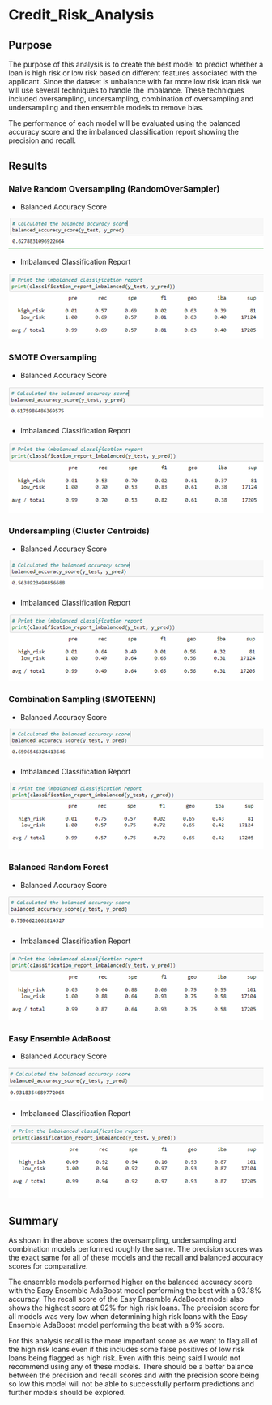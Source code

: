 # Credit_Risk_Analysis

## Purpose
The purpose of this analysis is to create the best model to predict whether a loan is high risk or low risk based on different features associated with the applicant.  Since the dataset is unbalance with far more low risk loan risk we will use several techniques to handle the imbalance.  These techniques included oversampling, undersampling, combination of oversampling and undersampling and then ensemble models to remove bias.

The performance of each model will be evaluated using the balanced accuracy score and the imbalanced classification report showing the precision and recall.

## Results

### Naive Random Oversampling (RandomOverSampler)
- Balanced Accuracy Score
 
![alt_text](https://raw.githubusercontent.com/bweirich/Credit_Risk_Analysis/main/images/balance_over_sample.PNG)
- Imbalanced Classification Report

![alt_text](https://raw.githubusercontent.com/bweirich/Credit_Risk_Analysis/main/images/prec_recall_over_sample.PNG)

### SMOTE Oversampling
- Balanced Accuracy Score

![alt_text](https://raw.githubusercontent.com/bweirich/Credit_Risk_Analysis/main/images/balance_smote.PNG)
- Imbalanced Classification Report

![alt_text](https://raw.githubusercontent.com/bweirich/Credit_Risk_Analysis/main/images/prec_recall_smote.PNG)

### Undersampling (Cluster Centroids)
- Balanced Accuracy Score

![alt_text](https://raw.githubusercontent.com/bweirich/Credit_Risk_Analysis/main/images/balance_confusion.PNG)
- Imbalanced Classification Report

![alt_text](https://raw.githubusercontent.com/bweirich/Credit_Risk_Analysis/main/images/prec_recall_cluster.PNG)

### Combination Sampling (SMOTEENN)
- Balanced Accuracy Score

![alt_text](https://raw.githubusercontent.com/bweirich/Credit_Risk_Analysis/main/images/balance_smoteenn.PNG)
- Imbalanced Classification Report

![alt_text](https://raw.githubusercontent.com/bweirich/Credit_Risk_Analysis/main/images/prec_recall_smoteenn.PNG)

### Balanced Random Forest
- Balanced Accuracy Score

![alt_text](https://raw.githubusercontent.com/bweirich/Credit_Risk_Analysis/main/images/balance_balanced.PNG)
- Imbalanced Classification Report

![alt_text](https://raw.githubusercontent.com/bweirich/Credit_Risk_Analysis/main/images/prec_recall_balanced.PNG)

### Easy Ensemble AdaBoost
- Balanced Accuracy Score

![alt_text](https://raw.githubusercontent.com/bweirich/Credit_Risk_Analysis/main/images/balance_easy.PNG)
- Imbalanced Classification Report

![alt_text](https://raw.githubusercontent.com/bweirich/Credit_Risk_Analysis/main/images/prec_recall_easy.PNG)

## Summary
As shown in the above scores the oversampling, undersampling and combination models performed roughly the same. The precision scores was the exact same for all of these models and the recall and balanced accuracy scores for comparative.  

The ensemble models performed higher on the balanced accuracy score with the Easy Ensemble AdaBoost model performing the best with a 93.18% accuracy.  The recall score of the Easy Ensemble AdaBoost model also shows the highest score at 92% for high risk loans.  The precision score for all models was very low when determining high risk loans with the Easy Ensemble AdaBoost model performing the best with a 9% score.  

For this analysis recall is the more important score as we want to flag all of the high risk loans even if this includes some false positives of low risk loans being flagged as high risk.  Even with this being said I would not recommend using any of these models.  There should be a better balance between the precision and recall scores and with the precision score being so low this model will not be able to successfully perform predictions and further models should be explored.
